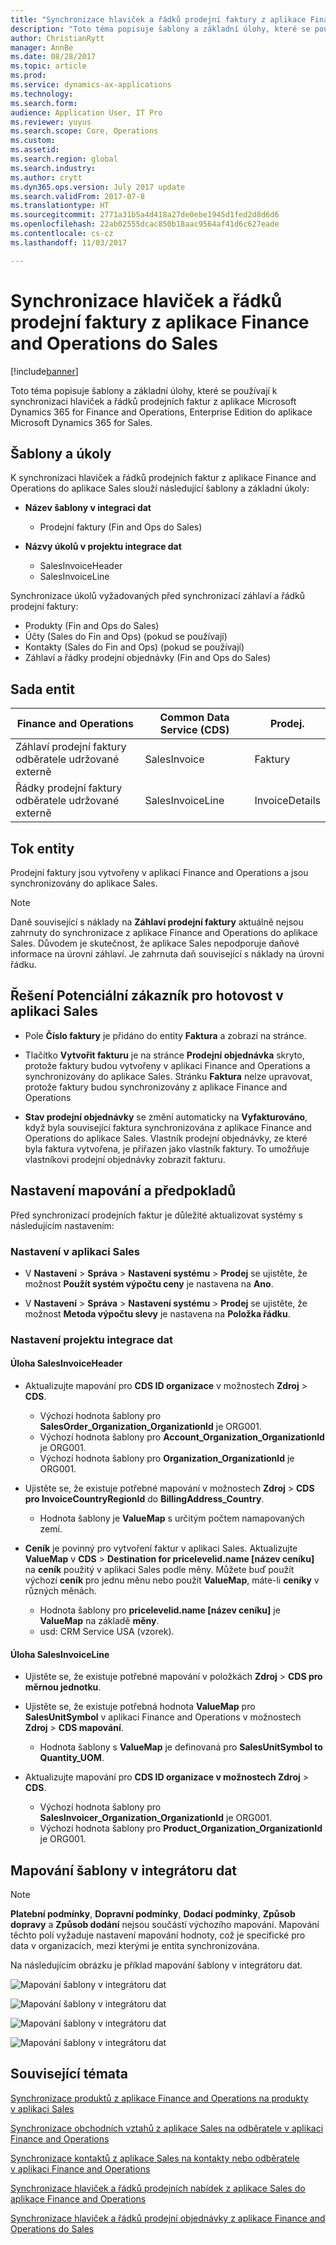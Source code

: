 ```yaml
---
title: "Synchronizace hlaviček a řádků prodejní faktury z aplikace Finance and Operations do Sales"
description: "Toto téma popisuje šablony a základní úlohy, které se používají k synchronizaci hlaviček a řádků prodejních faktur z aplikace Microsoft Dynamics 365 for Finance and Operations, Enterprise Edition do aplikace Microsoft Dynamics 365 for Sales."
author: ChristianRytt
manager: AnnBe
ms.date: 08/28/2017
ms.topic: article
ms.prod: 
ms.service: dynamics-ax-applications
ms.technology: 
ms.search.form: 
audience: Application User, IT Pro
ms.reviewer: yuyus
ms.search.scope: Core, Operations
ms.custom: 
ms.assetid: 
ms.search.region: global
ms.search.industry: 
ms.author: crytt
ms.dyn365.ops.version: July 2017 update
ms.search.validFrom: 2017-07-8
ms.translationtype: HT
ms.sourcegitcommit: 2771a31b5a4d418a27de0ebe1945d1fed2d8d6d6
ms.openlocfilehash: 22ab02555dcac850b18aac9564af41d6c627eade
ms.contentlocale: cs-cz
ms.lasthandoff: 11/03/2017

---
```


# <a name="synchronize-sales-invoice-headers-and-lines-from-finance-and-operations-to-sales"></a>Synchronizace hlaviček a řádků prodejní faktury z aplikace Finance and Operations do Sales

[!include[banner](../includes/banner.md)]

Toto téma popisuje šablony a základní úlohy, které se používají k synchronizaci hlaviček a řádků prodejních faktur z aplikace Microsoft Dynamics 365 for Finance and Operations, Enterprise Edition do aplikace Microsoft Dynamics 365 for Sales. 

## <a name="templates-and-tasks"></a>Šablony a úkoly

K synchronizaci hlaviček a řádků prodejních faktur z aplikace Finance and Operations do aplikace Sales slouží následující šablony a základní úkoly:

- **Název šablony v integraci dat** 

     - Prodejní faktury (Fin and Ops do Sales)

- **Názvy úkolů v projektu integrace dat**

    - SalesInvoiceHeader
    - SalesInvoiceLine

Synchronizace úkolů vyžadovaných před synchronizací záhlaví a řádků prodejní faktury:
-   Produkty (Fin and Ops do Sales)
-   Účty (Sales do Fin and Ops) (pokud se používají)
-   Kontakty (Sales do Fin and Ops) (pokud se používají)
-   Záhlaví a řádky prodejní objednávky (Fin and Ops do Sales)

## <a name="entity-set"></a>Sada entit

| Finance and Operations                               | Common Data Service (CDS)              | Prodej.          |
|------------------------------------------------------|------------------|----------------|
| Záhlaví prodejní faktury odběratele udržované externě | SalesInvoice     | Faktury       |
| Řádky prodejní faktury odběratele udržované externě   | SalesInvoiceLine | InvoiceDetails |

## <a name="entity-flow"></a>Tok entity

Prodejní faktury jsou vytvořeny v aplikaci Finance and Operations a jsou synchronizovány do aplikace Sales.

> [!NOTE]
> Daně související s náklady na **Záhlaví prodejní faktury** aktuálně nejsou zahrnuty do synchronizace z aplikace Finance and Operations do aplikace Sales. Důvodem je skutečnost, že aplikace Sales nepodporuje daňové informace na úrovni záhlaví. Je zahrnuta daň související s náklady na úrovni řádku.

## <a name="prospect-to-cash-solution-for-sales"></a>Řešení Potenciální zákazník pro hotovost v aplikaci Sales

-  Pole **Číslo faktury** je přidáno do entity **Faktura** a zobrazí na stránce.
 
-  Tlačítko **Vytvořit fakturu** je na stránce **Prodejní objednávka** skryto, protože faktury budou vytvořeny v aplikaci Finance and Operations a synchronizovány do aplikace Sales. Stránku **Faktura** nelze upravovat, protože faktury budou synchronizovány z aplikace Finance and Operations
 
-  **Stav prodejní objednávky** se změní automaticky na **Vyfakturováno**, když byla související faktura synchronizována z aplikace Finance and Operations do aplikace Sales. Vlastník prodejní objednávky, ze které byla faktura vytvořena, je přiřazen jako vlastník faktury. To umožňuje vlastníkovi prodejní objednávky zobrazit fakturu.
 
## <a name="preconditions-and-mapping-setup"></a>Nastavení mapování a předpokladů

Před synchronizací prodejních faktur je důležité aktualizovat systémy s následujícím nastavením:

### <a name="setup-in-sales"></a>Nastavení v aplikaci Sales

- V **Nastavení** > **Správa** > **Nastavení systému** > **Prodej** se ujistěte, že možnost **Použít systém výpočtu ceny** je nastavena na **Ano**. 

- V **Nastavení** > **Správa** > **Nastavení systému** > **Prodej** se ujistěte, že možnost **Metoda výpočtu slevy** je nastavena na **Položka řádku**. 

### <a name="setup-in-the-data-integration-project"></a>Nastavení projektu integrace dat

#### <a name="salesinvoiceheader-task"></a>Úloha SalesInvoiceHeader

- Aktualizujte mapování pro **CDS ID organizace** v možnostech **Zdroj** > **CDS**. 

    -  Výchozí hodnota šablony pro **SalesOrder_Organization_OrganizationId** je ORG001.
    -  Výchozí hodnota šablony pro **Account_Organization_OrganizationId** je ORG001.
    -  Výchozí hodnota šablony pro **Organization_OrganizationId** je ORG001.

- Ujistěte se, že existuje potřebné mapování v možnostech **Zdroj** > **CDS pro InvoiceCountryRegionId** do **BillingAddress_Country**.

    -  Hodnota šablony je **ValueMap** s určitým počtem namapovaných zemí.

- **Ceník** je povinný pro vytvoření faktur v aplikaci Sales. Aktualizujte **ValueMap** v **CDS** > **Destination for pricelevelid.name [název ceníku]** na **ceník** použitý v aplikaci Sales podle měny. Můžete buď použít výchozí **ceník** pro jednu měnu nebo použít **ValueMap**, máte-li **ceníky** v různých měnách.

    -  Hodnota šablony pro **pricelevelid.name [název ceníku]** je **ValueMap** na základě **měny**.
    -  usd: CRM Service USA (vzorek). 

#### <a name="salesinvoiceline-task"></a>Úloha SalesInvoiceLine

- Ujistěte se, že existuje potřebné mapování v položkách **Zdroj** > **CDS pro měrnou jednotku**.

- Ujistěte se, že existuje potřebná hodnota **ValueMap** pro **SalesUnitSymbol** v aplikaci Finance and Operations v možnostech **Zdroj** > **CDS mapování**. 
    
    - Hodnota šablony s **ValueMap** je definovaná pro **SalesUnitSymbol to Quantity_UOM**.
    
-  Aktualizujte mapování pro **CDS ID organizace v možnostech Zdroj** > **CDS**. 

    -  Výchozí hodnota šablony pro **SalesInvoicer_Organization_OrganizationId** je ORG001.
    -  Výchozí hodnota šablony pro **Product_Organization_OrganizationId** je ORG001.
 
## <a name="template-mapping-in-data-integrator"></a>Mapování šablony v integrátoru dat

> [!NOTE]
> **Platební podmínky**, **Dopravní podmínky**, **Dodací podmínky**, **Způsob dopravy** a **Způsob dodání** nejsou součástí výchozího mapování. Mapování těchto polí vyžaduje nastavení mapování hodnoty, což je specifické pro data v organizacích, mezi kterými je entita synchronizována.

Na následujícím obrázku je příklad mapování šablony v integrátoru dat.

![Mapování šablony v integrátoru dat](./media/sales-invoice-template-mapping-data-integrator-1.png)

![Mapování šablony v integrátoru dat](./media/sales-invoice-template-mapping-data-integrator-2.png)

![Mapování šablony v integrátoru dat](./media/sales-invoice-template-mapping-data-integrator-3.png)

![Mapování šablony v integrátoru dat](./media/sales-invoice-template-mapping-data-integrator-4.png)


## <a name="related-topics"></a>Související témata

[Synchronizace produktů z aplikace Finance and Operations na produkty v aplikaci Sales](products-template-mapping.md)

[Synchronizace obchodních vztahů z aplikace Sales na odběratele v aplikaci Finance and Operations](accounts-template-mapping.md)

[Synchronizace kontaktů z aplikace Sales na kontakty nebo odběratele v aplikaci Finance and Operations](contacts-template-mapping.md)

[Synchronizace hlaviček a řádků prodejních nabídek z aplikace Sales do aplikace Finance and Operations](sales-quotation-template-mapping.md)

[Synchronizace hlaviček a řádků prodejní objednávky z aplikace Finance and Operations do Sales](sales-order-template-mapping.md)


